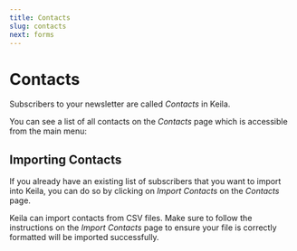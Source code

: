 ```yaml
---
title: Contacts
slug: contacts
next: forms
---
```


# Contacts

Subscribers to your newsletter are called *Contacts* in Keila.

You can see a list of all contacts on the *Contacts* page which is accessible
from the main menu:

<docs-image src="docs/contacts.png" alt="Screenshot of the contacts overview page in Keila"></docs-image>

## Importing Contacts

If you already have an existing list of subscribers that you want to import into
Keila, you can do so by clicking on *Import Contacts* on the *Contacts* page.

Keila can import contacts from CSV files. Make sure to follow the instructions
on the *Import Contacts* page to ensure your file is correctly formatted will be
imported successfully.

<docs-image src="docs/contacts-import.png" alt="Screenshot of the contacts import page in Keila"></docs-image>